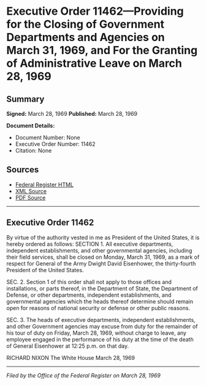 # Executive Order 11462—Providing for the Closing of Government Departments and Agencies on March 31, 1969, and For the Granting of Administrative Leave on March 28, 1969

## Summary

**Signed:** March 28, 1969
**Published:** March 28, 1969

**Document Details:**
- Document Number: None
- Executive Order Number: 11462
- Citation: None

## Sources
- [Federal Register HTML](https://www.presidency.ucsb.edu/documents/executive-order-11462-providing-for-the-closing-government-departments-and-agencies-march)
- [XML Source](None)
- [PDF Source](None)

---

## Executive Order 11462

By virtue of the authority vested in me as President of the United States, it is hereby ordered as follows:
SECTION 1. All executive departments, independent establishments, and other governmental agencies, including their field services, shall be closed on Monday, March 31, 1969, as a mark of respect for General of the Army Dwight David Eisenhower, the thirty-fourth President of the United States.

SEC. 2. Section 1 of this order shall not apply to those offices and installations, or parts thereof, in the Department of State, the Department of Defense, or other departments, independent establishments, and governmental agencies which the heads thereof determine should remain open for reasons of national security or defense or other public reasons.

SEC. 3. The heads of executive departments, independent establishments, and other Government agencies may excuse from duty for the remainder of his tour of duty on Friday, March 28, 1969, without charge to leave, any employee engaged in the performance of his duty at the time of the death of General Eisenhower at 12:25 p.m. on that day.

RICHARD NIXON
The White House
March 28, 1969

---

*Filed by the Office of the Federal Register on March 28, 1969*
